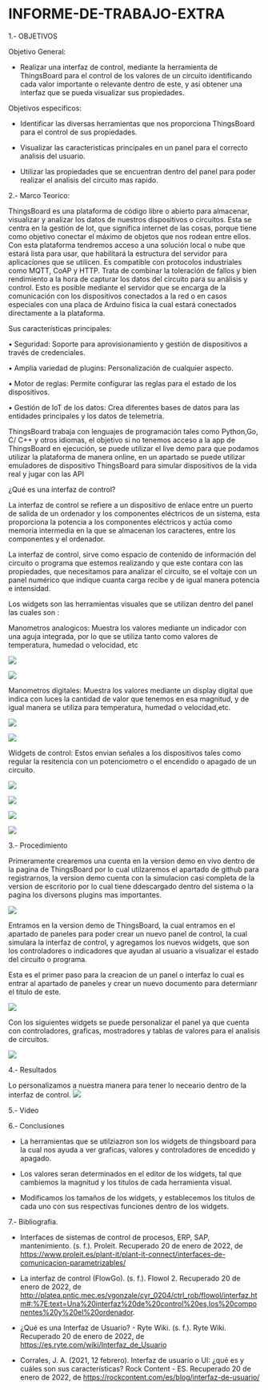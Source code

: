 # INFORME-DE-TRABAJO-EXTRA

1.- OBJETIVOS

Objetivo General:

- Realizar una interfaz de control, mediante la herramienta de ThingsBoard para el control de los valores de un circuito identificando cada valor importante o relevante dentro de este, y asi obtener una interfaz que se pueda visualizar sus propiedades.

Objetivos especificos:

- Identificar las diversas herramientas que nos proporciona ThingsBoard para el control de sus  propiedades.

- Visualizar las caracteristicas principales en un panel para el correcto analisis del usuario.

- Utilizar las propiedades que se encuentran dentro del panel para poder realizar el analisis del circuito mas rapido.


2.- Marco Teorico:

ThingsBoard es una plataforma de código libre o abierto para almacenar, visualizar y analizar los datos de nuestros dispositivos o circuitos. Esta se centra en la gestión de lot, que significa internet de las cosas, porque tiene como objetivo conectar el máximo de objetos que nos rodean entre ellos.
Con esta plataforma tendremos acceso a una solución local o nube que estará lista para usar, que habilitará la estructura del servidor para aplicaciones que se utilicen. Es compatible con protocolos industriales como MQTT, CoAP y HTTP. Trata de combinar la toleración de fallos y bien rendimiento a la hora de capturar los datos del circuito para su análisis y control. Esto es posible mediante el servidor que se encarga de la comunicación con los dispositivos conectados a la red o en casos especiales con una placa de Arduino física la cual estará conectados directamente a la plataforma.

Sus características principales:

•	Seguridad: Soporte para aprovisionamiento y gestión de dispositivos a través de credenciales.

•	Amplia variedad de plugins: Personalización de cualquier aspecto.

•	Motor de reglas: Permite configurar las reglas para el estado de los dispositivos.

•	Gestión de loT de los datos:  Crea diferentes bases de datos para las entidades principales y los datos de telemetría.


ThingsBoard trabaja con lenguajes de programación tales como Python,Go, C/ C++ y otros idiomas, el objetivo  si no tenemos acceso a la app  de ThingsBoard en ejecución, se puede utilizar el live demo para que podamos utilizar la plataforma de manera online, en un apartado se puede utilizar emuladores de dispositivo ThingsBoard para simular dispositivos de la vida real y jugar con las API 

¿Qué es una interfaz de control?

La interfaz de control se refiere a un dispositivo de enlace entre un puerto de salida de un ordenador y los componentes eléctricos de un sistema, esta proporciona la potencia a los componentes eléctricos y actúa como memoria intermedia en la que se almacenan los caracteres, entre los componentes y el ordenador.

La interfaz de control, sirve como espacio de contenido de información del circuito o programa que estemos realizando y que este contara con las propiedades, que necesitamos para analizar el circuito, se el voltaje con un panel numérico que indique cuanta carga recibe y de igual manera potencia e intensidad.

Los widgets son las herramientas visuales que se utilizan dentro del panel las cuales son :


Manometros analogicos: Muestra los valores mediante un indicador con una aguja integrada, por lo que se utiliza tanto como valores de temperatura, humedad o velocidad, etc

![](imagenes/paso_5.png)

![](imagenes/paso_7.png)


Manometros digitales: Muestra los valores mediante un display digital que indica con luces la cantidad de valor que tenemos en esa magnitud, y de igual manera se utiliza para temperatura, humedad o velocidad,etc.

![](imagenes/paso_6.png)

![](imagenes/paso_9.png)

Widgets de control: Estos envian señales a los dispositivos tales como regular la resitencia con un potenciometro o el encendido o apagado de un circuito.

![](imagenes/paso_10.png)

![](imagenes/paso_11.png)

![](imagenes/paso_12.png)

![](imagenes/mapa.png)


3.- Procedimiento

Primeramente crearemos una cuenta en la version demo en vivo dentro de la pagina de ThingsBoard por lo cual utilzaremos el apartado de github para registrarnos, la version demo cuenta con la simulacion casi completa de la version de escritorio por lo cual tiene ddescargado dentro del sistema o la pagina los diversons plugins mas importantes.

![](imagenes/paso_4.png)

Entramos en la version demo de ThingsBoard, la cual entramos en el apartado de paneles para poder crear un nuevo panel de control, la cual simulara la interfaz de control, y agregamos los nuevos widgets, que son los controladores o indicadores que ayudan al usuario a visualizar el estado del circuito o programa.


Esta es el primer paso para la creacion de un panel o interfaz lo cual es entrar al apartado de paneles y crear un nuevo documento  para determianr el titulo de este.

![](imagenes/paso_1.png)

Con los siguientes widgets se puede personalizar el panel ya que cuenta con controladores, graficas, mostradores y tablas de valores para el analisis de circuitos.


![](imagenes/paso_2.png)

4.- Resultados


Lo personalizamos a nuestra manera para tener lo neceario dentro de la interfaz de control.
![](imagenes/paso_3.png)

5.- Video


6.- Conclusiones


- La herramientas que se utilziazron son los widgets de thingsboard para la cual nos ayuda a ver graficas, valores y controladores de encedido y apagado.

- Los valores seran determinados en el editor de los widgets, tal que cambiemos la magnitud y los titulos de cada herramienta visual. 

- Modificamos los tamaños de los widgets, y establecemos los titulos de cada uno con sus respectivas funciones dentro de los widgets. 


7.- Bibliografia.

- Interfaces de sistemas de control de procesos, ERP, SAP, mantenimiento. (s. f.). Proleit. Recuperado 20 de enero de 2022, de https://www.proleit.es/plant-it/plant-it-connect/interfaces-de-comunicacion-parametrizables/

- La interfaz de control (FlowGo). (s. f.). Flowol 2. Recuperado 20 de enero de 2022, de http://platea.pntic.mec.es/vgonzale/cyr_0204/ctrl_rob/flowol/interfaz.htm#:%7E:text=Una%20interfaz%20de%20control%20es,los%20componentes%20y%20el%20ordenador.

- ¿Qué es una Interfaz de Usuario? - Ryte Wiki. (s. f.). Ryte Wiki. Recuperado 20 de enero de 2022, de https://es.ryte.com/wiki/Interfaz_de_Usuario

- Corrales, J. A. (2021, 12 febrero). Interfaz de usuario o UI: ¿qué es y cuáles son sus características? Rock Content - ES. Recuperado 20 de enero de 2022, de https://rockcontent.com/es/blog/interfaz-de-usuario/
   


